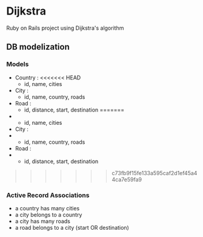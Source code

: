 # Dijkstra
Ruby on Rails project using Dijkstra's algorithm

## DB modelization
### Models
- Country :
<<<<<<< HEAD
  - id, name, cities
- City :
  - id, name, country, roads
- Road :
  - id, distance, start, destination
=======
 - - id, name, cities
- City :
 - - id, name, country, roads
- Road :
 - - id, distance, start, destination
>>>>>>> c73fb9f15fe133a595caf2d1ef45a44ca7e59fa9

### Active Record Associations
- a country has many cities
- a city belongs to a country
- a city has many roads
- a road belongs to a city (start OR destination)
